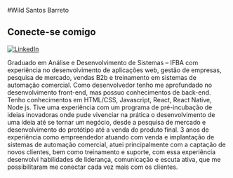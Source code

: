 #Wild Santos Barreto

## Conecte-se comigo
[![LinkedIn](https://img.shields.io/badge/LinkedIn-000?style=for-the-badge&logo=linkedin&logoColor=0E76A8)](https://www.linkedin.com/in/wild-barreto/)

Graduado em Análise e Desenvolvimento de Sistemas – IFBA com experiência no desenvolvimento de aplicações web, gestão de empresas, pesquisa de mercado, vendas B2b e treinamento em sistemas de automação comercial.
Como desenvolvedor tenho me aprofundado no desenvolvimento front-end, mas possuo conhecimentos de back-end. Tenho conhecimentos em HTML/CSS, Javascript, React, React Native, Node js.
Tive uma experiência com um programa de pré-incubação de ideias inovadoras onde pude vivenciar na prática o desenvolvimento de uma ideia até se tornar um negócio, desde a pesquisa de mercado e desenvolvimento do protótipo até a venda do produto final.
3 anos de experiência como empreendedor atuando com venda e implantação de sistemas de automação comercial, atuei principalmente com a captação de novos clientes, bem como treinamento e suporte, com essa experiência desenvolvi habilidades de liderança, comunicação e escuta ativa, que me possibilitaram me conectar cada vez mais com os clientes.